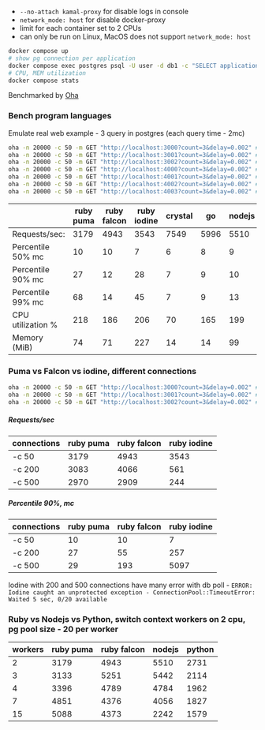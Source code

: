
- `--no-attach kamal-proxy` for disable logs in console
- `network_mode: host` for disable docker-proxy
- limit for each container set to 2 CPUs
- can only be run on Linux, MacOS does not support `network_mode: host`

```bash
docker compose up
# show pg connection per application
docker compose exec postgres psql -U user -d db1 -c "SELECT application_name, count(*) FROM pg_stat_activity group by 1;"
# CPU, MEM utilization
docker compose stats
```

Benchmarked by [Oha](https://github.com/hatoo/oha)

### Bench program languages

Emulate real web example - 3 query in postgres (each query time - 2mc)

```bash
oha -n 20000 -c 50 -m GET "http://localhost:3000?count=3&delay=0.002" # ruby puma
oha -n 20000 -c 50 -m GET "http://localhost:3001?count=3&delay=0.002" # ruby falcon
oha -n 20000 -c 50 -m GET "http://localhost:3002?count=3&delay=0.002" # ruby iodine fiber
oha -n 20000 -c 50 -m GET "http://localhost:4000?count=3&delay=0.002" # crystal
oha -n 20000 -c 50 -m GET "http://localhost:4001?count=3&delay=0.002" # go
oha -n 20000 -c 50 -m GET "http://localhost:4002?count=3&delay=0.002" # nodejs
oha -n 20000 -c 50 -m GET "http://localhost:4003?count=3&delay=0.002" # async python
```
|                   | ruby puma| ruby falcon | ruby iodine | crystal | go   | nodejs | python |
|-------------------|----------|-------------|-------------|---------|------|--------|--------|
| Requests/sec:     | 3179     | 4943        | 3543        | 7549    | 5996 | 5510   | 2731   |
| Percentile 50% mc | 10       | 10          | 7           | 6       | 8    | 9      | 18     |
| Percentile 90% mc | 27       | 12          | 28          | 7       | 9    | 10     | 20     |
| Percentile 99% mc | 68       | 14          | 45          | 7       | 9    | 13     | 23     |
| CPU utilization % | 218      | 186         | 206         | 70      | 165  | 199    | 206    |
| Memory (MiB)      | 74       | 71          | 227         | 14      | 14   | 99     | 60     |

### Puma vs Falcon vs iodine, different connections

```bash
oha -n 20000 -c 50 -m GET "http://localhost:3000?count=3&delay=0.002" # ruby puma
oha -n 20000 -c 50 -m GET "http://localhost:3001?count=3&delay=0.002" # ruby falcon
oha -n 20000 -c 50 -m GET "http://localhost:3002?count=3&delay=0.002" # ruby iodine
```
##### Requests/sec
| connections       | ruby puma| ruby falcon | ruby iodine |
|-------------------|----------|-------------|-------------|
| -c 50             | 3179     | 4943        | 3543        |
| -c 200            | 3083     | 4066        | 561         |
| -c 500            | 2970     | 2909        | 244         |

##### Percentile 90%, mc
| connections       | ruby puma| ruby falcon | ruby iodine |
|-------------------|----------|-------------|-------------|
| -c 50             | 10       | 10          | 7           |
| -c 200            | 27       | 55          | 257         |
| -c 500            | 29       | 193         | 5097        |

Iodine with 200 and 500 connections have many error with db poll - 
`ERROR: Iodine caught an unprotected exception - ConnectionPool::TimeoutError: Waited 5 sec, 0/20 available`

### Ruby vs Nodejs vs Python, switch context workers on 2 cpu, pg pool size - 20 per worker
| workers | ruby puma | ruby falcon | nodejs | python |
|---------|-----------|-------------|--------|--------|
| 2       | 3179      | 4943        | 5510   | 2731   |
| 3       | 3133      | 5251        | 5442   | 2114   |
| 4       | 3396      | 4789        | 4784   | 1962   |
| 7       | 4851      | 4376        | 4056   | 1827   |
| 15      | 5088      | 4373        | 2242   | 1579   |